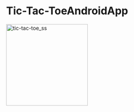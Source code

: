 # Tic-Tac-ToeAndroidApp
<img width="220" alt="tic-tac-toe_ss" src="https://user-images.githubusercontent.com/89325376/214550150-48594307-ca6b-4bd3-884d-e2101e313cc2.png">
